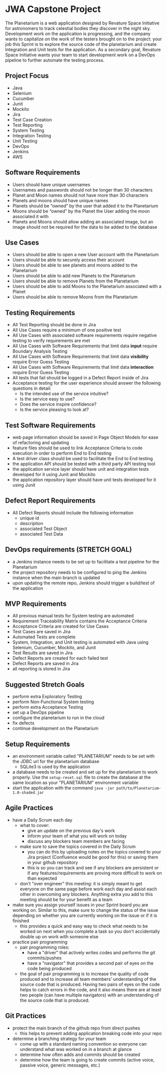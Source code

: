 # JWA Capstone Project
The Planetarium is a web application designed by Revature Space Initiative for astronomers to track celestial bodies they discover in the night sky. Development work on the application is progressing, and the company wants to capitalize on the work of the testers brought on to the project: your job this Sprint is to explore the source code of the planetarium and create Integration and Unit tests for the application. As a secondary goal, Revature Space Initiative wants your team to start development work on a DevOps pipeline to further automate the testing process.

## Project Focus
- Java
- Selenium
- Cucumber
- Junit
- Mockito
- Jira
- Test Case Creation
- Test Reporting
- System Testing
- Integration Testing
- Unit Testing
- DevOps
- Jenkins
- AWS

## Software Requirements  
- Users should have unique usernames
- Usernames and passwords should not be longer than 30 characters
- Planet and Moon names should not have more than 30 characters
- Planets and moons should have unique names
- Planets should be “owned” by the user that added it to the Planetarium
- Moons should be “owned” by the Planet the User adding the moon associated it with
- Planets and Moons should allow adding an associated image, but an image should not be required for the data to be added to the database

## Use Cases
- Users should be able to open a new User account with the Planetarium
- Users should be able to securely access their account
- Users should be able to see planets and moons added to the Planetarium
- Users should be able to add new Planets to the Planetarium
- Users should be able to remove Planets from the Planetarium
- Users should be able to add Moons to the Planetarium associated with a Planet
- Users should be able to remove Moons from the Planetarium

## Testing Requirements
- All Test Reporting should be done in Jira
- All Use Cases require a minimum of one positive test
- All Use Cases with associated software requirements require negative testing to verify requirements are met
- All Use Cases with Software Requirements that limit data **input** require Boundary Analysis Testing
- All Use Cases with Software Requirements that limit data **visibility** require Error Guess Testing
- All Use Cases with Software Requirements that limit data **interaction** require Error Guess Testing
- All tests that fail should be logged in a Defect Report inside of Jira
- Acceptance testing for the user experience should answer the following questions in detail:
    - Is the intended use of the service intuitive?
    - Is the service easy to use?
    - Does the service inspire confidence?
    - Is the service pleasing to look at?

## Test Software Requirements
- web page information should be saved in Page Object Models for ease of refactoring and updating
- feature files should be used to link Acceptance Criteria to code execution in order to perform End to End testing
- A test driver class should be used to facilitate the End to End testing
- the application API should be tested with a third party API testing tool
- the application service layer should have unit and integration tests developed for it using Junit and Mockito
- the application repository layer should have unit tests developed for it using Junit

## Defect Report Requirements
- All Defect Reports should include the following information
    - unique id
    - description
    - associated Test Object
    - associated Test Data

## DevOps requirements (STRETCH GOAL)
- a Jenkins instance needs to be set up to facilitate a test pipeline for the Planetarium
- the project repository needs to be configured to ping the Jenkins instance when the main branch is updated
- upon updating the remote repo, Jenkins should trigger a build/test of the application

## MVP Requirements
- All previous manual tests for System testing are automated
- Requirement Traceability Matrix contains the Acceptance Criteria
- Acceptance Criteria are created for Use Cases
- Test Cases are saved in Jira
- Automated Tests are complete
- System, Integration, and Unit testing is automated with Java using Selenium, Cucumber, Mockito, and Junit
- Test Results are saved in Jira
- Defect Reports are created for each failed test
- Defect Reports are saved in Jira
- all reporting is stored in Jira

## Suggested Stretch Goals
- perform extra Exploratory Testing
- perform Non-Functional System testing
- perform extra Acceptance Testing
- set up a DevOps pipeline
- configure the planetarium to run in the cloud
- fix defects
- continue development on the Planetarium

## Setup Requirements
- an environment variable called "PLANETARIUM" needs to be set with the JDBC url for the planetarium database
    - SQLite3 is used by the application
- a database needs to be created and set up for the planetarium to work properly. Use the ```setup-reset.sql``` file to create the database at the same location as your "PLANETARIUM" environment variable
-  start the application with the command ```java -jar path/to/Planetarium-1.0-shaded.jar```

## Agile Practices
- have a Daily Scrum each day
    - what to cover:
        - give an update on the previous day's work
        - inform your team of what you will work on today
        - discuss any blockers team members are facing
    - make sure to save the topics covered in the Daily Scrum
        - you can do this by uploading notes on the topics covered to your Jira project (Confluence would be good for this) or saving them in your github repository
        - this is so you can track and see if any blockers are persistent or if any features/requirements are proving more difficult to work on than expected
    - don't "over engineer" this meeting: it is simply meant to get everyone on the same page before work each day and assist each other in overcoming any blockers. Anything extra you add to this meeting should be for your benefit as a team
- make sure you assign yourself issues in your Sprint board you are working on. Similar to this, make sure to change the status of the issue depending on whether you are currently working on the issue or if it is finished
    - this provides a quick and easy way to check what needs to be worked on next when you complete a task so you don't accidentally double up on work with someone else
- practice pair programming
    - pair programming roles:
        - have a "driver" that actively writes codes and performs the git commits/pushes
        - have a "navigator" that provides a second pair of eyes on the code being produced
    - the goal of pair programming is to increase the quality of code produced and to increase all team members' understanding of the source code that is produced. Having two pairs of eyes on the code helps to catch errors in the code, and it also means there are at least two people (can have multiple navigators) with an understanding of the source code that is produced. 

## Git Practices
- protect the main branch of the github repo from direct pushes
    - this helps to prevent adding application breaking code into your repo
- determine a branching strategy for your team
    - come up with a standard naming convention so everyone can understand what was worked on in a branch at glance
    - determine how often adds and commits should be created
    - determine how the team is going to create commits (active voice, passive voice, generic messages, etc.)

